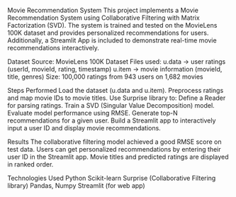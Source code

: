 Movie Recommendation System
This project implements a Movie Recommendation System using Collaborative Filtering with Matrix Factorization (SVD).
The system is trained and tested on the MovieLens 100K dataset and provides personalized recommendations for users.
Additionally, a Streamlit App is included to demonstrate real-time movie recommendations interactively.

Dataset
Source: MovieLens 100K Dataset
Files used:
u.data → user ratings (userId, movieId, rating, timestamp)
u.item → movie information (movieId, title, genres)
Size: 100,000 ratings from 943 users on 1,682 movies

Steps Performed
Load the dataset (u.data and u.item).
Preprocess ratings and map movie IDs to movie titles.
Use Surprise library to:
Define a Reader for parsing ratings.
Train a SVD (Singular Value Decomposition) model.
Evaluate model performance using RMSE.
Generate top-N recommendations for a given user.
Build a Streamlit app to interactively input a user ID and display movie recommendations.

Results
The collaborative filtering model achieved a good RMSE score on test data.
Users can get personalized recommendations by entering their user ID in the Streamlit app.
Movie titles and predicted ratings are displayed in ranked order.

Technologies Used
Python
Scikit-learn
Surprise (Collaborative Filtering library)
Pandas, Numpy
Streamlit (for web app)
